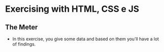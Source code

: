 # Exercising with HTML, CSS e JS
## The Meter

- In this exercise, you give some data and based on them you'll have a lot of findings.